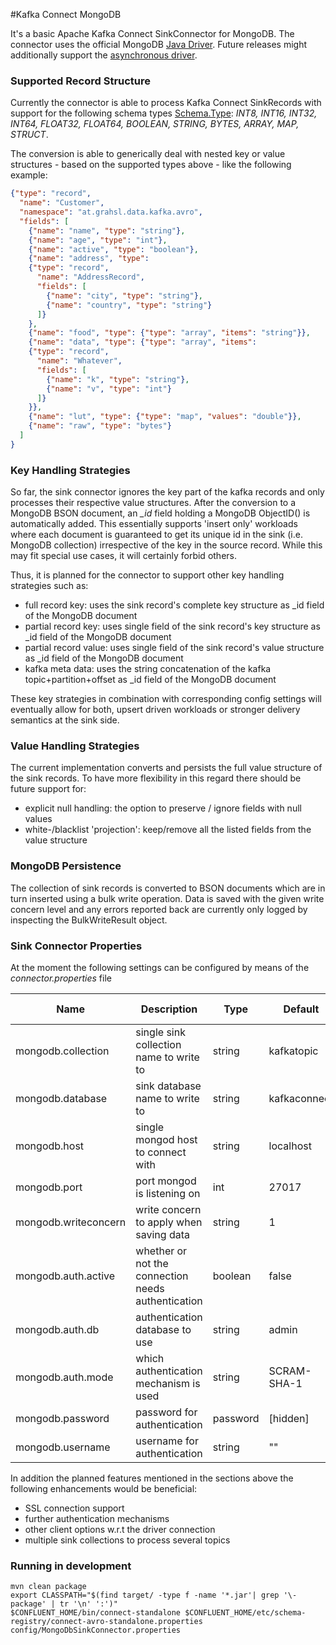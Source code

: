 #Kafka Connect MongoDB

It's a basic Apache Kafka Connect SinkConnector for MongoDB.
The connector uses the official MongoDB [Java Driver](http://mongodb.github.io/mongo-java-driver/3.4/driver/).
Future releases might additionally support the [asynchronous driver](http://mongodb.github.io/mongo-java-driver/3.4/driver-async/]).

### Supported Record Structure
Currently the connector is able to process Kafka Connect SinkRecords with
support for the following schema types [Schema.Type](https://kafka.apache.org/0100/javadoc/org/apache/kafka/connect/data/Schema.Type.html):
*INT8, INT16, INT32, INT64, FLOAT32, FLOAT64, BOOLEAN, STRING, BYTES, ARRAY, MAP, STRUCT*.

The conversion is able to generically deal with nested key or value structures - based on the supported types above - like the following example:

```json
{"type": "record",
  "name": "Customer",
  "namespace": "at.grahsl.data.kafka.avro",
  "fields": [
    {"name": "name", "type": "string"},
    {"name": "age", "type": "int"},
    {"name": "active", "type": "boolean"},
    {"name": "address", "type":
    {"type": "record",
      "name": "AddressRecord",
      "fields": [
        {"name": "city", "type": "string"},
        {"name": "country", "type": "string"}
      ]}
    },
    {"name": "food", "type": {"type": "array", "items": "string"}},
    {"name": "data", "type": {"type": "array", "items":
    {"type": "record",
      "name": "Whatever",
      "fields": [
        {"name": "k", "type": "string"},
        {"name": "v", "type": "int"}
      ]}
    }},
    {"name": "lut", "type": {"type": "map", "values": "double"}},
    {"name": "raw", "type": "bytes"}
  ]
}
```

### Key Handling Strategies
So far, the sink connector ignores the key part of the kafka records and only processes their respective value structures.
After the conversion to a MongoDB BSON document, an *_id* field holding a MongoDB ObjectID() is automatically added.
This essentially supports 'insert only' workloads where each document is guaranteed to get its unique id in the sink
(i.e. MongoDB collection) irrespective of the key in the source record. While this may fit special use cases,
it will certainly forbid others.

Thus, it is planned for the connector to support other key handling strategies such as:

* full record key: uses the sink record's complete key structure as _id field of the MongoDB document
* partial record key: uses single field of the sink record's key structure as _id field of the MongoDB document
* partial record value: uses single field of the sink record's value structure as _id field of the MongoDB document
* kafka meta data: uses the string concatenation of the kafka topic+partition+offset as _id field of the MongoDB document

These key strategies in combination with corresponding config settings will eventually allow for both,
upsert driven workloads or stronger delivery semantics at the sink side.

### Value Handling Strategies
The current implementation converts and persists the full value structure of the sink records.
To have more flexibility in this regard there should be future support for:

* explicit null handling: the option to preserve / ignore fields with null values
* white-/blacklist 'projection': keep/remove all the listed fields from the value structure

### MongoDB Persistence
The collection of sink records is converted to BSON documents which are in turn inserted using a bulk write operation.
Data is saved with the given write concern level and any errors reported back are currently only logged by inspecting
the BulkWriteResult object.
 
### Sink Connector Properties 

At the moment the following settings can be configured by means of the *connector.properties* file

| Name                 | Description                                        | Type     | Default      | Valid Values  | Importance |
|----------------------|----------------------------------------------------|----------|--------------|---------------|------------|
| mongodb.collection   | single sink collection name to write to            | string   | kafkatopic   |               | high       |
| mongodb.database     | sink database name to write to                     | string   | kafkaconnect |               | high       |
| mongodb.host         | single mongod host to connect with                 | string   | localhost    |               | high       |
| mongodb.port         | port mongod is listening on                        | int      | 27017        | [0,...,65536] | high       |
| mongodb.writeconcern | write concern to apply when saving data            | string   | 1            |               | high       |
| mongodb.auth.active  | whether or not the connection needs authentication | boolean  | false        |               | medium     |
| mongodb.auth.db      | authentication database to use                     | string   | admin        |               | medium     |
| mongodb.auth.mode    | which authentication mechanism is used             | string   | SCRAM-SHA-1  | [SCRAM-SHA-1] | medium     |
| mongodb.password     | password for authentication                        | password | [hidden]     |               | medium     |
| mongodb.username     | username for authentication                        | string   | ""           |               | medium     |

In addition the planned features mentioned in the sections above the following enhancements would be beneficial:

* SSL connection support
* further authentication mechanisms
* other client options w.r.t the driver connection
* multiple sink collections to process several topics

### Running in development

```
mvn clean package
export CLASSPATH="$(find target/ -type f -name '*.jar'| grep '\-package' | tr '\n' ':')"
$CONFLUENT_HOME/bin/connect-standalone $CONFLUENT_HOME/etc/schema-registry/connect-avro-standalone.properties config/MongoDbSinkConnector.properties
```
